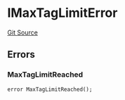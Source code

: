 # IMaxTagLimitError
[Git Source](https://github.com/thrackle-io/Tron/blob/239d60d1c3cbbef1a9f14ff953593a8a908ddbe0/src/interfaces/IErrors.sol)


## Errors
### MaxTagLimitReached

```solidity
error MaxTagLimitReached();
```

